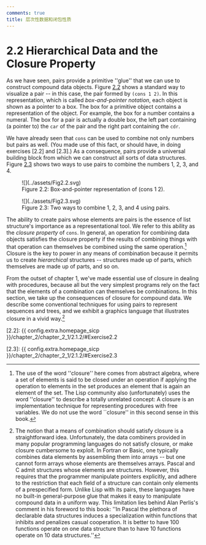 ```yaml
---
comments: true
title: 层次性数据和闭包性质
---
```


# 2.2  Hierarchical Data and the Closure Property
As we have seen, pairs provide a primitive ''glue'' that we can use to construct compound data objects. Figure [2.2](#Figure2.2) shows a standard way to visualize a pair -- in this case, the pair formed by `(cons 1 2)`. In this representation, which is called *box-and-pointer notation*, each object is shown as a pointer to a box. The box for a primitive object contains a representation of the object. For example, the box for a number contains a numeral. The box for a pair is actually a double box, the left part containing (a pointer to) the `car` of the pair and the right part containing the `cdr`.

We have already seen that `cons` can be used to combine not only numbers but pairs as well. (You made use of this fact, or should have, in doing exercises [2.2] and [2.3].) As a consequence, pairs provide a universal building block from which we can construct all sorts of data structures. Figure [2.3](#Figure2.3) shows two ways to use pairs to combine the numbers 1, 2, 3, and 4.

<div id="Figure2.2" markdown>

<figure markdown>
  ![](../assets/Fig2.2.svg)
  <figcaption>Figure 2.2:  Box-and-pointer representation of (cons 1 2).</figcaption>
</figure>

</div>

<div id="Figure2.3" markdown>

<figure markdown>
  ![](../assets/Fig2.3.svg)
  <figcaption>Figure 2.3:  Two ways to combine 1, 2, 3, and 4 using pairs.</figcaption>
</figure>

</div>

The ability to create pairs whose elements are pairs is the essence of list structure's importance as a representational tool. We refer to this ability as the *closure property* of `cons`. In general, an operation for combining data objects satisfies the closure property if the results of combining things with that operation can themselves be combined using the same operation.[^1] Closure is the key to power in any means of combination because it permits us to create *hierarchical* structures -- structures made up of parts, which themselves are made up of parts, and so on.

From the outset of chapter 1, we've made essential use of closure in dealing with procedures, because all but the very simplest programs rely on the fact that the elements of a combination can themselves be combinations. In this section, we take up the consequences of closure for compound data. We describe some conventional techniques for using pairs to represent sequences and trees, and we exhibit a graphics language that illustrates closure in a vivid way.[^2]

[^1]:
    The use of the word ''closure'' here comes from abstract algebra, where a set of elements is said to be closed under an operation if applying the operation to elements in the set produces an element that is again an element of the set. The Lisp community also (unfortunately) uses the word ''closure'' to describe a totally unrelated concept: A closure is an implementation technique for representing procedures with free variables. We do not use the word ``closure'' in this second sense in this book.

[^2]:
    The notion that a means of combination should satisfy closure is a straightforward idea. Unfortunately, the data combiners provided in many popular programming languages do not satisfy closure, or make closure cumbersome to exploit. In Fortran or Basic, one typically combines data elements by assembling them into arrays -- but one cannot form arrays whose elements are themselves arrays. Pascal and C admit structures whose elements are structures. However, this requires that the programmer manipulate pointers explicitly, and adhere to the restriction that each field of a structure can contain only elements of a prespecified form. Unlike Lisp with its pairs, these languages have no built-in general-purpose glue that makes it easy to manipulate compound data in a uniform way. This limitation lies behind Alan Perlis's comment in his foreword to this book: ''In Pascal the plethora of declarable data structures induces a specialization within functions that inhibits and penalizes casual cooperation. It is better to have 100 functions operate on one data structure than to have 10 functions operate on 10 data structures.''

[2.2]: {{ config.extra.homepage_sicp }}/chapter_2/chapter_2_1/2.1.2/#Exercise2.2

[2.3]: {{ config.extra.homepage_sicp }}/chapter_2/chapter_2_1/2.1.2/#Exercise2.3